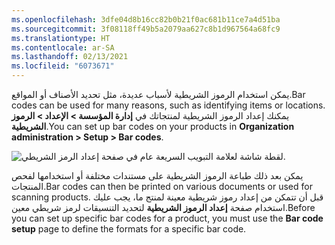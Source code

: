 ```yaml
---
ms.openlocfilehash: 3dfe04d8b16cc82b0b21f0ac681b11ce7a4d51ba
ms.sourcegitcommit: 3f08118ff49b5a2079aa627c8b1d967564a68fc9
ms.translationtype: HT
ms.contentlocale: ar-SA
ms.lasthandoff: 02/13/2021
ms.locfileid: "6073671"
---
```

<span data-ttu-id="ac323-101">يمكن استخدام الرموز الشريطية لأسباب عديدة، مثل تحديد الأصناف أو المواقع.</span><span class="sxs-lookup"><span data-stu-id="ac323-101">Bar codes can be used for many reasons, such as identifying items or locations.</span></span> <span data-ttu-id="ac323-102">يمكنك إعداد الرموز الشريطية لمنتجاتك في **إدارة المؤسسة > الإعداد > الرموز الشريطية**.</span><span class="sxs-lookup"><span data-stu-id="ac323-102">You can set up bar codes on your products in **Organization administration > Setup > Bar codes**.</span></span> 
 
![لقطة شاشة لعلامة التبويب السريعة عام في صفحة إعداد الرمز الشريطي.](../media/bar-codes.png)

<span data-ttu-id="ac323-104">يمكن بعد ذلك طباعة الرموز الشريطية على مستندات مختلفة أو استخدامها لفحص المنتجات.</span><span class="sxs-lookup"><span data-stu-id="ac323-104">Bar codes can then be printed on various documents or used for scanning products.</span></span> <span data-ttu-id="ac323-105">قبل أن تتمكن من إعداد رموز شريطية معينة لمنتج ما، يجب عليك استخدام صفحة **إعداد الرموز الشريطية** لتحديد التنسيقات لرمز شريطي معين.</span><span class="sxs-lookup"><span data-stu-id="ac323-105">Before you can set up specific bar codes for a product, you must use the **Bar code setup** page to define the formats for a specific bar code.</span></span>

